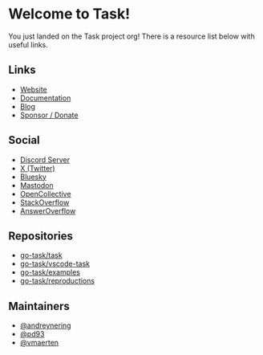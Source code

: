 # Welcome to Task!

You just landed on the Task project org! There is a resource list below with
useful links.

## Links

- [Website](https://taskfile.dev/)
- [Documentation](https://taskfile.dev/)
- [Blog](https://taskfile.dev/blog)
- [Sponsor / Donate](https://taskfile.dev/donate)

## Social

- [Discord Server](https://discord.gg/6TY36E39UK)
- [X (Twitter)](https://twitter.com/taskfiledev)
- [Bluesky](https://bsky.app/profile/taskfile.dev)
- [Mastodon](https://fosstodon.org/@task)
- [OpenCollective](https://opencollective.com/task)
- [StackOverflow](https://stackoverflow.com/questions/tagged/taskfile)
- [AnswerOverflow](https://www.answeroverflow.com/c/974121106208354339)

## Repositories

- [go-task/task](https://github.com/go-task/task)
- [go-task/vscode-task](https://github.com/go-task/vscode-task)
- [go-task/examples](https://github.com/go-task/examples)
- [go-task/reproductions](https://github.com/go-task/reproductions)

## Maintainers

- [@andreynering](https://github.com/andreynering)
- [@pd93](https://github.com/pd93)
- [@vmaerten](https://github.com/vmaerten)
